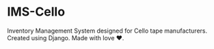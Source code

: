 # IMS-Cello
Inventory Management System designed for Cello tape manufacturers. Created using Django. Made with love ❤.
